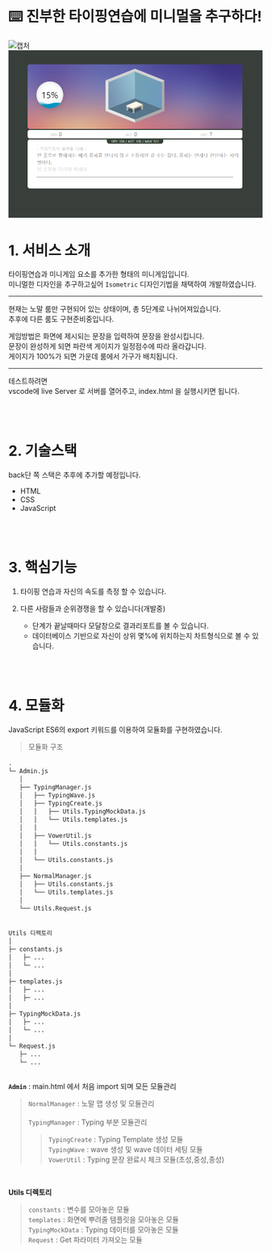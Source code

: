# :keyboard: 진부한 타이핑연습에 미니멀을 추구하다!

![캡처](https://user-images.githubusercontent.com/54477695/189856124-95f6b4a2-cd9b-4794-8861-ad99a2afb001.png)
![캡처2](/md_assets/mainScreenShot.png)

# 1. 서비스 소개
타이핑연습과 미니게임 요소를 추가한 형태의 미니게임입니다.
<br>
미니멀한 디자인을 추구하고싶어 `Isometric` 디자인기법을 채택하여 개발하였습니다.
___
현재는 노말 룸만 구현되어 있는 상태이며, 총 5단계로 나뉘어져있습니다.
<br>
추후에 다른 룸도 구현준비중입니다.

게임방법은 화면에 제시되는 문장을 입력하여 문장을 완성시킵니다.
<br>
문장이 완성하게 되면 파란색 게이지가 일정점수에 따라 올라갑니다.
<br>
게이지가 100%가 되면 가운데 룸에서 가구가 배치됩니다.
___

테스트하려면<br>
vscode에 live Server 로 서버를 열어주고,
index.html 을 실행시키면 됩니다.

<br><br>

# 2. 기술스택
back단 쪽 스택은 추후에 추가할 예정입니다.
* HTML
* CSS
* JavaScript


<br><br>
# 3. 핵심기능
1. 타이핑 연습과 자신의 속도를 측정 할 수 있습니다.  

2. 다른 사람들과 순위경쟁을 할 수 있습니다(개발중)
	* 단계가 끝날때마다 모달창으로 결과리포트를 볼 수 있습니다.
	* 데이터베이스 기반으로 자신이 상위 몇%에 위치하는지 차트형식으로 볼 수 있습니다.


<br>
<br>

# 4. 모듈화
JavaScript ES6의 export 키워드를 이용하여 모듈화를 구현하였습니다.

> 모듈화 구조
```
.
└─ Admin.js
   │
   ├── TypingManager.js  
   │   ├── TypingWave.js
   │   ├── TypingCreate.js
   │   │   ├── Utils.TypingMockData.js
   │   │   └── Utils.templates.js
   │   │
   │   ├── VowerUtil.js 
   │   │   └── Utils.constants.js
   │   │
   │   └── Utils.constants.js
   │
   ├── NormalManager.js
   │   ├── Utils.constants.js
   │   └── Utils.templates.js
   │
   └── Utils.Request.js


Utils 디렉토리
│
├─ constants.js
│   ├─ ... 
│   └─ ...
│   
├─ templates.js
│   ├─ ... 
│   ├─ ...
│
├─ TypingMockData.js
│   ├─ ... 
│   └─ ...
│
└─ Request.js
   ├─ ... 
   └─ ...


```

**`Admin`**  : main.html 에서 처음 import 되며 모든 모듈관리
> `NormalManager` : 노말 맵 생성 및 모듈관리 <br><br>
> `TypingManager` : Typing 부분 모듈관리
> > `TypingCreate` : Typing Template 생성 모듈 <br>
> > `TypingWave` : wave 생성 및 wave 데이터 세팅 모듈 <br>
> > `VowerUtil` : Typing 문장 완료시 체크 모듈(초성,중성,종성)<br>

<br>

**Utils 디렉토리** <br>
> `constants` : 변수를 모아놓은 모듈 <br>
> `templates` : 화면에 뿌려줄 템플릿을 모아놓은 모듈 <br>
> `TypingMockData` : Typing 데이터를 모아놓은 모듈 <br>
> `Request` : Get 파라미터 가져오는 모듈 <br>


